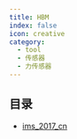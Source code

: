 ```yaml
---
title: HBM
index: false
icon: creative
category:
  - tool
  - 传感器
  - 力传感器
---
```


 ## 目录
- [ims_2017_cn](ims_2017_cn.pdf)
